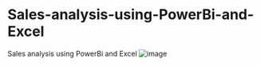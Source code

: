 # Sales-analysis-using-PowerBi-and-Excel
Sales analysis using PowerBi and Excel
![image](https://user-images.githubusercontent.com/26156577/144749673-56cd603a-e4da-406f-b018-c3c992a8eb3c.png)
